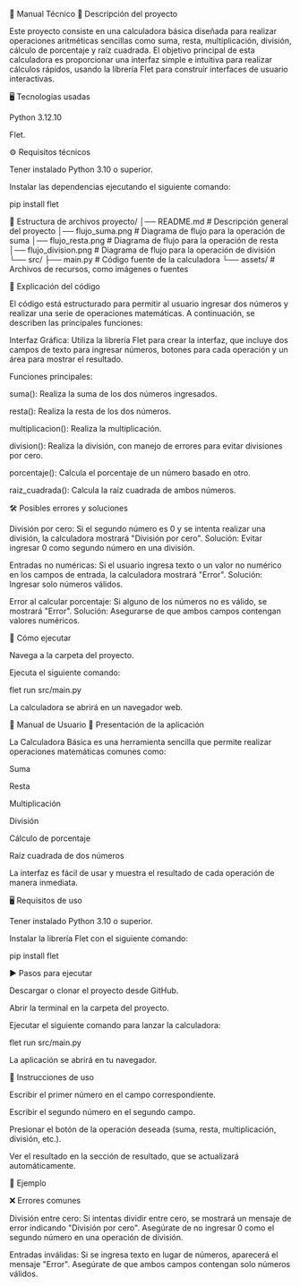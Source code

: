 📘 Manual Técnico
📌 Descripción del proyecto

Este proyecto consiste en una calculadora básica diseñada para realizar operaciones aritméticas sencillas como suma, resta, multiplicación, división, cálculo de porcentaje y raíz cuadrada. El objetivo principal de esta calculadora es proporcionar una interfaz simple e intuitiva para realizar cálculos rápidos, usando la librería Flet para construir interfaces de usuario interactivas.

🖥️ Tecnologías usadas

Python 3.12.10

Flet.

⚙️ Requisitos técnicos

Tener instalado Python 3.10 o superior.

Instalar las dependencias ejecutando el siguiente comando:

pip install flet

📂 Estructura de archivos
proyecto/
│── README.md                   # Descripción general del proyecto
│── flujo_suma.png               # Diagrama de flujo para la operación de suma
│── flujo_resta.png              # Diagrama de flujo para la operación de resta
│── flujo_division.png           # Diagrama de flujo para la operación de división
└── src/
    ├── main.py                 # Código fuente de la calculadora
    └── assets/                 # Archivos de recursos, como imágenes o fuentes

🧩 Explicación del código

El código está estructurado para permitir al usuario ingresar dos números y realizar una serie de operaciones matemáticas. A continuación, se describen las principales funciones:

Interfaz Gráfica: Utiliza la librería Flet para crear la interfaz, que incluye dos campos de texto para ingresar números, botones para cada operación y un área para mostrar el resultado.

Funciones principales:

suma(): Realiza la suma de los dos números ingresados.

resta(): Realiza la resta de los dos números.

multiplicacion(): Realiza la multiplicación.

division(): Realiza la división, con manejo de errores para evitar divisiones por cero.

porcentaje(): Calcula el porcentaje de un número basado en otro.

raiz_cuadrada(): Calcula la raíz cuadrada de ambos números.

🛠️ Posibles errores y soluciones

División por cero: Si el segundo número es 0 y se intenta realizar una división, la calculadora mostrará "División por cero". Solución: Evitar ingresar 0 como segundo número en una división.

Entradas no numéricas: Si el usuario ingresa texto o un valor no numérico en los campos de entrada, la calculadora mostrará "Error". Solución: Ingresar solo números válidos.

Error al calcular porcentaje: Si alguno de los números no es válido, se mostrará "Error". Solución: Asegurarse de que ambos campos contengan valores numéricos.

🚀 Cómo ejecutar

Navega a la carpeta del proyecto.

Ejecuta el siguiente comando:

flet run src/main.py


La calculadora se abrirá en un navegador web.


👤 Manual de Usuario
🎯 Presentación de la aplicación

La Calculadora Básica es una herramienta sencilla que permite realizar operaciones matemáticas comunes como:

Suma

Resta

Multiplicación

División

Cálculo de porcentaje

Raíz cuadrada de dos números

La interfaz es fácil de usar y muestra el resultado de cada operación de manera inmediata.

🖥️ Requisitos de uso

Tener instalado Python 3.10 o superior.

Instalar la librería Flet con el siguiente comando:

pip install flet

▶️ Pasos para ejecutar

Descargar o clonar el proyecto desde GitHub.

Abrir la terminal en la carpeta del proyecto.

Ejecutar el siguiente comando para lanzar la calculadora:

flet run src/main.py


La aplicación se abrirá en tu navegador.

🔢 Instrucciones de uso

Escribir el primer número en el campo correspondiente.

Escribir el segundo número en el segundo campo.

Presionar el botón de la operación deseada (suma, resta, multiplicación, división, etc.).

Ver el resultado en la sección de resultado, que se actualizará automáticamente.

📸 Ejemplo


❌ Errores comunes

División entre cero: Si intentas dividir entre cero, se mostrará un mensaje de error indicando "División por cero". Asegúrate de no ingresar 0 como el segundo número en una operación de división.

Entradas inválidas: Si se ingresa texto en lugar de números, aparecerá el mensaje "Error". Asegúrate de que ambos campos contengan solo números válidos.
